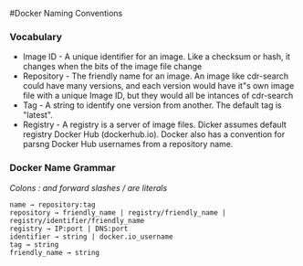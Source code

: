 #Docker Naming Conventions


### Vocabulary

* Image ID - A unique identifier for an image. Like a checksum or hash, it changes when the bits of
the image file change
* Repository - The friendly name for an image. An image like cdr-search could have many versions,
and each version would have it"s own image file with a unique Image ID, but they would all be
intances of cdr-search
* Tag - A string to identify one version from another. The default tag is "latest".
* Registry - A registry is a server of image files. Dicker assumes default registry Docker Hub
(dockerhub.io). Docker also has a convention for parsng Docker Hub usernames from a repository name.

### Docker Name Grammar
*Colons : and forward slashes / are literals*

```
name → repository:tag
repository → friendly_name | registry/friendly_name | registry/identifier/friendly_name
registry → IP:port | DNS:port
identifier → string | docker.io_username
tag → string
friendly_name → string
```
